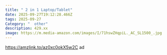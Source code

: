 ```yaml
---
title: " 2 in 1 Laptop/Tablet"
date: 2025-09-27T19:12:28.466Z
tags: 2025-09-27
Category: "  other"
description: 429.xx
image: https://m.media-amazon.com/images/I/71hswZHqpiL._AC_SL1500_.jpg
---
```

https://amzlink.to/az0xc0okX5w2C ad